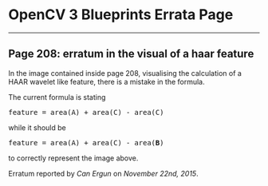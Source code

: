 # OpenCV 3 Blueprints Errata Page
-------------------------------

## Page 208: erratum in the visual of a haar feature

In the image contained inside page 208, visualising the calculation of a HAAR wavelet like feature, there is a mistake in the formula. 

The current formula is stating 
<pre>feature = area(A) + area(C) - area(C)</pre>
while it should be
<pre>feature = area(A) + area(C) - area(<b>B</b>)</pre>
to correctly represent the image above.

Erratum reported by *Can Ergun* on *November 22nd, 2015*.
